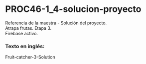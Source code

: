# PROC46-1_4-solucion-proyecto
Referencia de la maestra - Solución del proyecto.  
Atrapa frutas. Etapa 3.  
Firebase activo.

### Texto en inglés: 
Fruit-catcher-3-Solution
